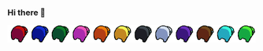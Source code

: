 ### Hi there 👋

<img src="https://github.com/Josdittox2/Josdittox2/blob/main/assets/Sustwerk.gif" alt="animated" />


